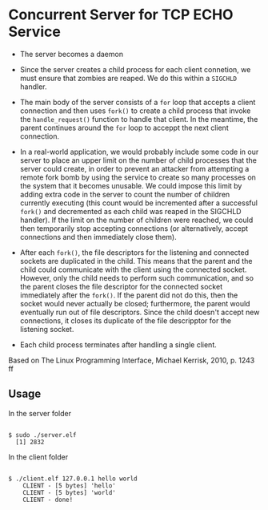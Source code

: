 # Concurrent Server for TCP ECHO Service

- The server becomes a daemon  

- Since the server creates a child process for each client connetion,
  we must ensure that zombies are reaped. We do this within a
  `SIGCHLD` handler.  

- The main body of the server consists of a `for` loop that accepts a
  client connection and then uses `fork()` to create a child process
  that invoke the `handle_request()` function to handle that
  client. In the meantime, the parent continues around the `for` loop
  to acceppt the next client
  connection.  

- In a real-world application, we would probably include some code in
  our server to place an upper limit on the number of child processes
  that the server could create, in order to prevent an attacker from
  attempting a remote fork bomb by using the service to create so many
  processes on the system that it becomes unusable. We could impose
  this limit by adding extra code in the server to count the number of
  children currently executing (this count would be incremented after
  a successful `fork()` and decremented as each child was reaped in
  the SIGCHLD handler). If the limit on the number of children were
  reached, we could then temporarily stop accepting connections (or
  alternatively, accept connections and then immediately close them).  

- After each `fork()`, the file descriptors for the listening and
  connected sockets are duplicated in the child. This means that the
  parent and the child could communicate with the client using the
  connected socket. However, only the child needs to perform such
  communication, and so the parent closes the file descriptor for the
  connected socket immediately after the `fork()`. If the parent did
  not do this, then the socket would never actually be closed;
  furthermore, the parent would eventually run out of file
  descriptors. Since the child doesn't accept new connections, it
  closes its duplicate of the file descripptor for the listening
  socket.  

- Each child process terminates after handling a single client.  

Based on The Linux Programming Interface, Michael Kerrisk, 2010,
p. 1243 ff  


## Usage

In the server folder  

```
            
$ sudo ./server.elf
  [1] 2832
```

In the client folder  

```
            
$ ./client.elf 127.0.0.1 hello world
    CLIENT - [5 bytes] 'hello'
    CLIENT - [5 bytes] 'world'
    CLIENT - done!
```
